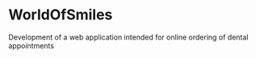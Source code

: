 # WorldOfSmiles
Development of a web application intended for online ordering of dental appointments

